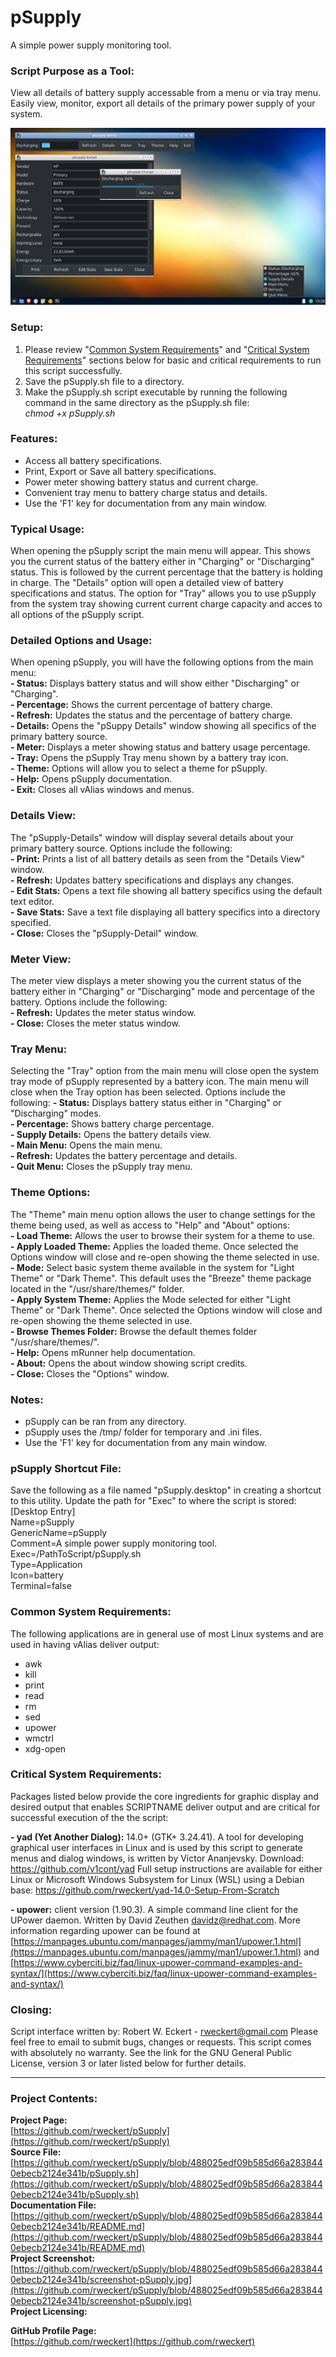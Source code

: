 # pSupply
A simple power supply monitoring tool.

### Script Purpose as a Tool:
View all details of battery supply accessable from a menu or via tray menu. Easily view, monitor, export all details of the primary power supply of your system.

![pSupply Screenshot](https://github.com/rweckert/pSupply/blob/488025edf09b585d66a2838440ebecb2124e341b/screenshot-pSupply.jpg)

### Setup:
1. Please review "[Common System Requirements](https://github.com/rweckert/pSupply/blob/main/README.md#common-system-requirements)" and "[Critical System Requirements](https://github.com/rweckert/pSupply/blob/main/README.md#critical-system-requirements)" sections below for basic and critical requirements to run this script successfully. <br/>
2. Save the pSupply.sh file to a directory. <br/>
3. Make the pSupply.sh script executable by running the following command in the same directory as the pSupply.sh file: <br/>
_chmod +x pSupply.sh_

### Features:
- Access all battery specifications. <br/>
- Print, Export or Save all battery specifications. <br/>
- Power meter showing battery status and current charge. <br/>
- Convenient tray menu to battery charge status and details. <br/>
- Use the 'F1' key for documentation from any main window. <br/>

### Typical Usage:
When opening the pSupply script the main menu will appear. This shows you the current status of the battery either in "Charging" or "Discharging" status. This is followed by the current percentage that the battery is holding in charge. The "Details" option will open a detailed view of battery specifications and status. The option for "Tray" allows you to use pSupply from the system tray showing current current charge capacity and acces to all options of the pSupply script.

### Detailed Options and Usage:
When opening pSupply, you will have the following options from the main menu: <br/>
**- Status:** Displays battery status and will show either "Discharging" or "Charging". <br/>
**- Percentage:** Shows the current percentage of battery charge. <br/>
**- Refresh:** Updates the status and the percentage of battery charge. <br/>
**- Details:** Opens the "pSuppy Details" window showing all specifics of the primary battery source. <br/>
**- Meter:** Displays a meter showing status and battery usage percentage. <br/>
**- Tray:** Opens the pSupply Tray menu shown by a battery tray icon. <br/>
**- Theme:** Options will allow you to select a theme for pSupply. <br/>
**- Help:** Opens pSupply documentation. <br/>
**- Exit:** Closes all vAlias windows and menus.

### Details View:
The "pSupply-Details" window will display several details about your primary battery source. Options include the following: <br/>
**- Print:** Prints a list of all battery details as seen from the "Details View" window. <br/>
**- Refresh:** Updates battery specifications and displays any changes. <br/>
**- Edit Stats:** Opens a text file showing all battery specifics using the default text editor. <br/>
**- Save Stats:** Save a text file displaying all battery specifics into a directory specified. <br/>
**- Close:** Closes the "pSupply-Detail" window. <br/>

### Meter View:
The meter view displays a meter showing you the current status of the battery either in "Charging" or "Discharging" mode and percentage of the battery. Options include the following: <br/>
**- Refresh:** Updates the meter status window. <br/>
**- Close:** Closes the meter status window. <br/>

### Tray Menu:
Selecting the "Tray" option from the main menu will close open the system tray mode of pSupply represented by a battery icon. The main menu will close when the Tray option has been selected. Options include the following:
**- Status:** Displays battery status either in "Charging" or "Discharging" modes. <br/>
**- Percentage:** Shows battery charge percentage. <br/>
**- Supply Details:** Opens the battery details view. <br/>
**- Main Menu:** Opens the main menu. <br/>
**- Refresh:** Updates the battery percentage and details. <br/>
**- Quit Menu:** Closes the pSupply tray menu. <br/>

### Theme Options:
The "Theme" main menu option allows the user to change settings for the theme being used, as well as access to "Help" and "About" options:<br/>
**- Load Theme:** Allows the user to browse their system for a theme to use.<br/>
**- Apply Loaded Theme:** Applies the loaded theme. Once selected the Options window will close and re-open showing the theme selected in use.<br/>
**- Mode:** Select basic system theme available in the system for "Light Theme" or "Dark Theme". This default uses the "Breeze" theme package located in the "/usr/share/themes/" folder.<br/>
**- Apply System Theme:** Applies the Mode selected for either "Light Theme" or "Dark Theme". Once selected the Options window will close and re-open showing the theme selected in use.<br/>
**- Browse Themes Folder:** Browse the default themes folder "/usr/share/themes/".<br/>
**- Help:** Opens mRunner help documentation.<br/>
**- About:** Opens the about window showing script credits.<br/>
**- Close:** Closes the "Options" window.

### Notes:
- pSupply can be ran from any directory. <br/>
- pSupply uses the /tmp/ folder for temporary and .ini files. <br/>
- Use the 'F1' key for documentation from any main window. <br/>

### pSupply Shortcut File:
Save the following as a file named "pSupply.desktop" in creating a shortcut to this utility. Update the path for "Exec" to where the script is stored: <br/>
[Desktop Entry] <br/>
Name=pSupply <br/>
GenericName=pSupply <br/>
Comment=A simple power supply monitoring tool. <br/>
Exec=/PathToScript/pSupply.sh <br/>
Type=Application <br/>
Icon=battery <br/>
Terminal=false <br/>

### Common System Requirements:
The following applications are in general use of most Linux systems and are used in having vAlias deliver output:
- awk
- kill
- print
- read
- rm
- sed
- upower
- wmctrl
- xdg-open

### Critical System Requirements:
Packages listed below provide the core ingredients for graphic display and desired output that enables SCRIPTNAME deliver output and are critical for successful execution of the the script:

**- yad (Yet Another Dialog):** 14.0+ (GTK+ 3.24.41). A tool for developing graphical user interfaces in Linux and is used by this script to generate menus and dialog windows, is written by Victor Ananjevsky. Download: https://github.com/v1cont/yad Full setup instructions are available for either Linux or Microsoft Windows Subsystem for Linux (WSL) using a Debian base: https://github.com/rweckert/yad-14.0-Setup-From-Scratch

**- upower:** client version (1.90.3). A simple command line client for the UPower daemon. Written by David Zeuthen davidz@redhat.com. More information regarding upower can be found at [https://manpages.ubuntu.com/manpages/jammy/man1/upower.1.html](https://manpages.ubuntu.com/manpages/jammy/man1/upower.1.html) and [https://www.cyberciti.biz/faq/linux-upower-command-examples-and-syntax/](https://www.cyberciti.biz/faq/linux-upower-command-examples-and-syntax/)

### Closing:
Script interface written by: Robert W. Eckert - rweckert@gmail.com Please feel free to email to submit bugs, changes or requests. This script comes with absolutely no warranty. See the link for the GNU General Public License, version 3 or later listed below for further details.

---

### Project Contents:
**Project Page:** <br/>
[https://github.com/rweckert/pSupply](https://github.com/rweckert/pSupply) <br/>
**Source File:** <br/>
[https://github.com/rweckert/pSupply/blob/488025edf09b585d66a2838440ebecb2124e341b/pSupply.sh](https://github.com/rweckert/pSupply/blob/488025edf09b585d66a2838440ebecb2124e341b/pSupply.sh) <br/>
**Documentation File:** <br/>
[https://github.com/rweckert/pSupply/blob/488025edf09b585d66a2838440ebecb2124e341b/README.md](https://github.com/rweckert/pSupply/blob/488025edf09b585d66a2838440ebecb2124e341b/README.md) <br/>
**Project Screenshot:** <br/>
[https://github.com/rweckert/pSupply/blob/488025edf09b585d66a2838440ebecb2124e341b/screenshot-pSupply.jpg](https://github.com/rweckert/pSupply/blob/488025edf09b585d66a2838440ebecb2124e341b/screenshot-pSupply.jpg) <br/>
**Project Licensing:** <br/>


**GitHub Profile Page:** <br/>
[https://github.com/rweckert](https://github.com/rweckert)
